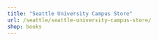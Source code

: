 ```yaml
---
title: "Seattle University Campus Store"
url: /seattle/seattle-university-campus-store/
shop: books
---
```

